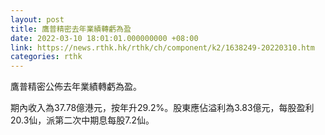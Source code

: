 ```yaml
---
layout: post
title: 鷹普精密去年業績轉虧為盈
date: 2022-03-10 18:01:01.000000000 +08:00
link: https://news.rthk.hk/rthk/ch/component/k2/1638249-20220310.htm
categories: rthk
---
```


鷹普精密公佈去年業績轉虧為盈。

期內收入為37.78億港元，按年升29.2%。股東應佔溢利為3.83億元，每股盈利20.3仙，派第二次中期息每股7.2仙。
